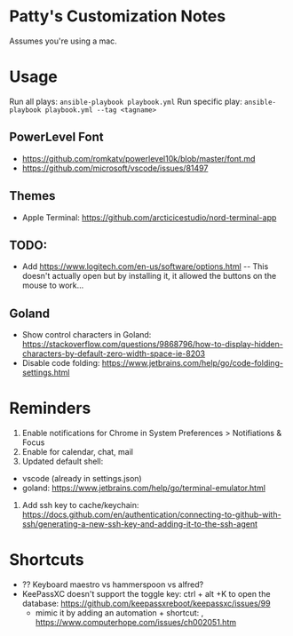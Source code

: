# Patty's Customization Notes
Assumes you're using a mac.

# Usage
Run all plays: `ansible-playbook playbook.yml`
Run specific play: `ansible-playbook playbook.yml --tag <tagname>`

## PowerLevel Font
* https://github.com/romkatv/powerlevel10k/blob/master/font.md
* https://github.com/microsoft/vscode/issues/81497

## Themes
* Apple Terminal: https://github.com/arcticicestudio/nord-terminal-app

## TODO:
- Add https://www.logitech.com/en-us/software/options.html
-- This doesn't actually open but by installing it, it allowed the buttons on the mouse to work...

## Goland
* Show control characters in Goland: https://stackoverflow.com/questions/9868796/how-to-display-hidden-characters-by-default-zero-width-space-ie-8203
* Disable code folding: https://www.jetbrains.com/help/go/code-folding-settings.html

# Reminders
1. Enable notifications for Chrome in System Preferences > Notifiations & Focus
  1. Enable for calendar, chat, mail
1. Updated default shell:
  * vscode (already in settings.json)
  * goland: https://www.jetbrains.com/help/go/terminal-emulator.html
1. Add ssh key to cache/keychain: https://docs.github.com/en/authentication/connecting-to-github-with-ssh/generating-a-new-ssh-key-and-adding-it-to-the-ssh-agent
# Shortcuts
- ?? Keyboard maestro vs hammerspoon vs alfred?
- KeePassXC doesn't support the toggle key: ctrl + alt +K to open the database: https://github.com/keepassxreboot/keepassxc/issues/99
  - mimic it by adding an automation + shortcut: , https://www.computerhope.com/issues/ch002051.htm